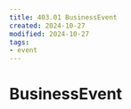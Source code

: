 ```yaml
---
title: 403.01 BusinessEvent
created: 2024-10-27
modified: 2024-10-27
tags:
- event
---
```

# BusinessEvent
